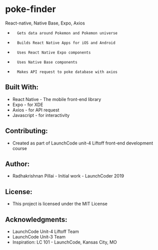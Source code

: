 # poke-finder
React-native, Native Base, Expo, Axios

*       Gets data around Pokemon and Pokemon universe
*       Builds React Native Apps for iOS and Android
* 		Uses React Native Expo components
* 		Uses Native Base components
* 		Makes API request to poke database with axios

## Built With:

* React Native - The mobile front-end library
* Expo - for XDE
* Axios - for API request
* Javascript - for interactivity

## Contributing:

* Created as part of LaunchCode unit-4 Liftoff front-end development course

## Author:

* Radhakrishnan Pillai - Initial work - LaunchCoder 2019

## License:

* This project is licensed under the MIT License

## Acknowledgments:

* LaunchCode Unit-4 Liftoff Team
* LaunchCode Unit-3 Team
* Inspiration: LC 101 - LaunchCode, Kansas City, MO
